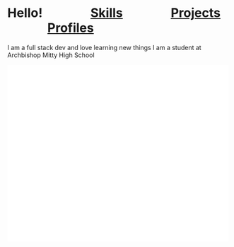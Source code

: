 # Hello!      [Skills](/Skills.md)      [Projects](Projects.md)      [Profiles](Profiles.md)
I am a full stack dev and love learning new things
I am a student at Archbishop Mitty High School


<div align="left">
  <div style="display: flex; align-items: flex-start;">
    <img src="/github-metrics.svg" style=" margin-right:20;" height="400px" width="500px"/>
</div>


